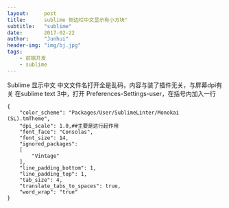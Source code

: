 ```yaml
---
layout:     post
title:      sublime 侧边栏中文显示有小方块"
subtitle:   "sublime"
date:       2017-02-22
author:     "Junhui"
header-img: "img/bj.jpg"
tags:
    - 前端开发
    - sublime
---
```

Sublime 显示中文
中文文件名打开全是乱码，内容与装了插件无关，与屏幕dpi有关
在sublime text 3中，打开 Preferences-Settings-user，在括号内加入一行
~~~
{
    "color_scheme": "Packages/User/SublimeLinter/Monokai (SL).tmTheme",
    "dpi_scale": 1.0,##主要是这行起作用
    "font_face": "Consolas",
    "font_size": 14,
    "ignored_packages":
    [
        "Vintage"
    ],
    "line_padding_bottom": 1,
    "line_padding_top": 1,
    "tab_size": 4,
    "translate_tabs_to_spaces": true,
    "word_wrap": "true"
}
~~~

  




